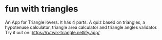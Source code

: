 # fun with triangles
An App for Triangle lovers.
It has 4 parts. A quiz based on triangles, a hypotenuse calculator, triangle area calculator and triangle angles validator.
Try it out on: https://rutwik-triangle.netlify.app/
